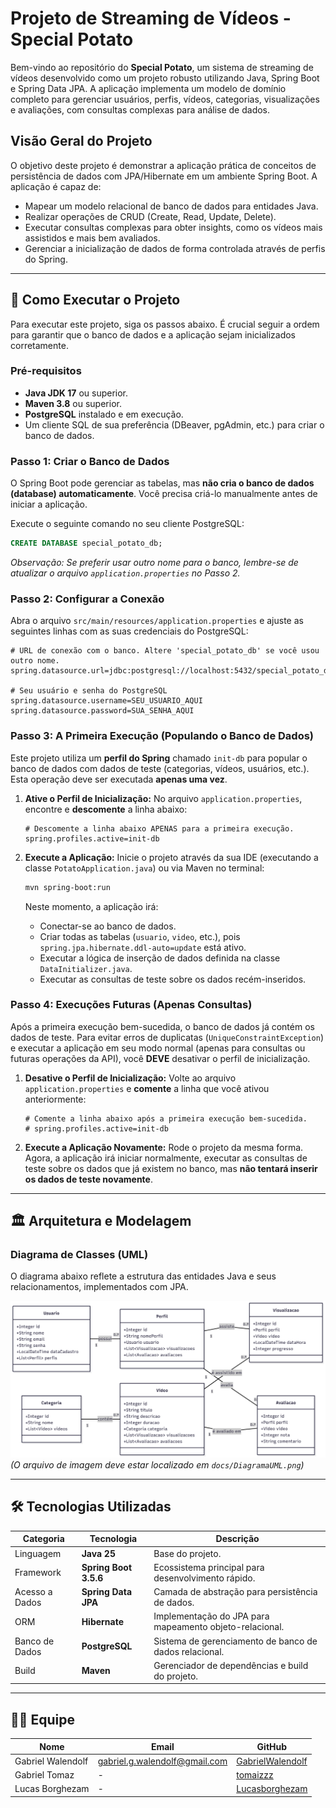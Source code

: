 # Projeto de Streaming de Vídeos - Special Potato

Bem-vindo ao repositório do **Special Potato**, um sistema de streaming de vídeos desenvolvido como um projeto robusto utilizando Java, Spring Boot e Spring Data JPA. A aplicação implementa um modelo de domínio completo para gerenciar usuários, perfis, vídeos, categorias, visualizações e avaliações, com consultas complexas para análise de dados.

## Visão Geral do Projeto

O objetivo deste projeto é demonstrar a aplicação prática de conceitos de persistência de dados com JPA/Hibernate em um ambiente Spring Boot. A aplicação é capaz de:
- Mapear um modelo relacional de banco de dados para entidades Java.
- Realizar operações de CRUD (Create, Read, Update, Delete).
- Executar consultas complexas para obter insights, como os vídeos mais assistidos e mais bem avaliados.
- Gerenciar a inicialização de dados de forma controlada através de perfis do Spring.

---

## 🚀 Como Executar o Projeto

Para executar este projeto, siga os passos abaixo. É crucial seguir a ordem para garantir que o banco de dados e a aplicação sejam inicializados corretamente.

### Pré-requisitos

- **Java JDK 17** ou superior.
- **Maven 3.8** ou superior.
- **PostgreSQL** instalado e em execução.
- Um cliente SQL de sua preferência (DBeaver, pgAdmin, etc.) para criar o banco de dados.

### Passo 1: Criar o Banco de Dados

O Spring Boot pode gerenciar as tabelas, mas **não cria o banco de dados (database) automaticamente**. Você precisa criá-lo manualmente antes de iniciar a aplicação.

Execute o seguinte comando no seu cliente PostgreSQL:

```sql
CREATE DATABASE special_potato_db;
```
*Observação: Se preferir usar outro nome para o banco, lembre-se de atualizar o arquivo `application.properties` no Passo 2.*

### Passo 2: Configurar a Conexão

Abra o arquivo `src/main/resources/application.properties` e ajuste as seguintes linhas com as suas credenciais do PostgreSQL:

```properties
# URL de conexão com o banco. Altere 'special_potato_db' se você usou outro nome.
spring.datasource.url=jdbc:postgresql://localhost:5432/special_potato_db

# Seu usuário e senha do PostgreSQL
spring.datasource.username=SEU_USUARIO_AQUI
spring.datasource.password=SUA_SENHA_AQUI
```

### Passo 3: A Primeira Execução (Populando o Banco de Dados)

Este projeto utiliza um **perfil do Spring** chamado `init-db` para popular o banco de dados com dados de teste (categorias, vídeos, usuários, etc.). Esta operação deve ser executada **apenas uma vez**.

1.  **Ative o Perfil de Inicialização:** No arquivo `application.properties`, encontre e **descomente** a linha abaixo:

    ```properties
    # Descomente a linha abaixo APENAS para a primeira execução.
    spring.profiles.active=init-db
    ```

2.  **Execute a Aplicação:** Inicie o projeto através da sua IDE (executando a classe `PotatoApplication.java`) ou via Maven no terminal:

    ```bash
    mvn spring-boot:run
    ```

    Neste momento, a aplicação irá:
    - Conectar-se ao banco de dados.
    - Criar todas as tabelas (`usuario`, `video`, etc.), pois `spring.jpa.hibernate.ddl-auto=update` está ativo.
    - Executar a lógica de inserção de dados definida na classe `DataInitializer.java`.
    - Executar as consultas de teste sobre os dados recém-inseridos.

### Passo 4: Execuções Futuras (Apenas Consultas)

Após a primeira execução bem-sucedida, o banco de dados já contém os dados de teste. Para evitar erros de duplicatas (`UniqueConstraintException`) e executar a aplicação em seu modo normal (apenas para consultas ou futuras operações da API), você **DEVE** desativar o perfil de inicialização.

1.  **Desative o Perfil de Inicialização:** Volte ao arquivo `application.properties` e **comente** a linha que você ativou anteriormente:

    ```properties
    # Comente a linha abaixo após a primeira execução bem-sucedida.
    # spring.profiles.active=init-db
    ```

2.  **Execute a Aplicação Novamente:** Rode o projeto da mesma forma. Agora, a aplicação irá iniciar normalmente, executar as consultas de teste sobre os dados que já existem no banco, mas **não tentará inserir os dados de teste novamente**.

---

## 🏛️ Arquitetura e Modelagem

### Diagrama de Classes (UML)

O diagrama abaixo reflete a estrutura das entidades Java e seus relacionamentos, implementados com JPA.

![Diagrama de Classes do Sistema de Streaming](docs/DiagramaUML.png)
*(O arquivo de imagem deve estar localizado em `docs/DiagramaUML.png`)*

---

## 🛠️ Tecnologias Utilizadas

| Categoria      | Tecnologia            | Descrição                                               |
|----------------|-----------------------|---------------------------------------------------------|
| Linguagem      | **Java 25**           | Base do projeto.                                        |
| Framework      | **Spring Boot 3.5.6** | Ecossistema principal para desenvolvimento rápido.      |
| Acesso a Dados | **Spring Data JPA**   | Camada de abstração para persistência de dados.         |
| ORM            | **Hibernate**         | Implementação do JPA para mapeamento objeto-relacional. |
| Banco de Dados | **PostgreSQL**        | Sistema de gerenciamento de banco de dados relacional.  |
| Build          | **Maven**             | Gerenciador de dependências e build do projeto.         |

---

## 👨‍💻 Equipe

| Nome                | Email                         | GitHub                                                 |
|---------------------|-------------------------------|--------------------------------------------------------|
| Gabriel Walendolf   | gabriel.g.walendolf@gmail.com | [GabrielWalendolf](https://github.com/GabrielWalendolf ) |
| Gabriel Tomaz       | -                             | [tomaizzz](https://github.com/tomaizzz) |
| Lucas Borghezam     | -                             | [Lucasborghezam](https://github.com/Lucasborghezam ) |

